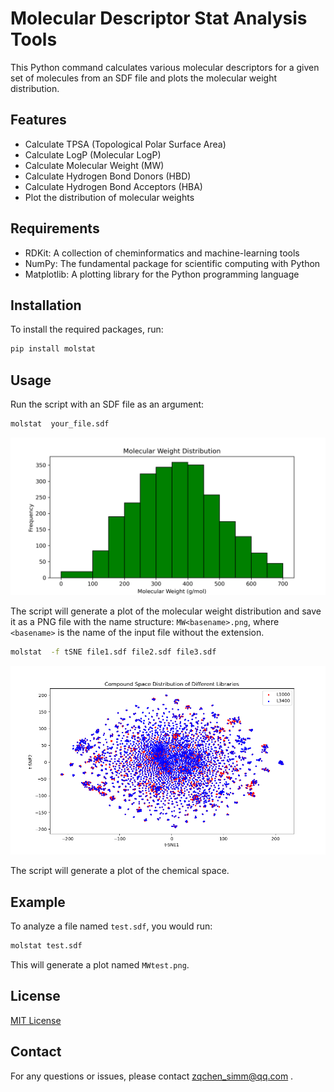 # Molecular Descriptor Stat Analysis Tools

This Python command calculates various molecular descriptors for a given set of molecules from an SDF file and plots the molecular weight distribution.

## Features

- Calculate TPSA (Topological Polar Surface Area)
- Calculate LogP (Molecular LogP)
- Calculate Molecular Weight (MW)
- Calculate Hydrogen Bond Donors (HBD)
- Calculate Hydrogen Bond Acceptors (HBA)
- Plot the distribution of molecular weights

## Requirements

- RDKit: A collection of cheminformatics and machine-learning tools
- NumPy: The fundamental package for scientific computing with Python
- Matplotlib: A plotting library for the Python programming language

## Installation

To install the required packages, run:

```bash
pip install molstat 
```

## Usage

Run the script with an SDF file as an argument:

```bash
molstat  your_file.sdf
```
![MWL1000.png](./imgs/MWL1000.png)

The script will generate a plot of the molecular weight distribution and save it as a PNG file with the name structure: `MW<basename>.png`, where `<basename>` is the name of the input file without the extension.


```bash
molstat  -f tSNE file1.sdf file2.sdf file3.sdf
```

![chemspace.png](./imgs/chemspace.png)

The script will generate a plot of the chemical space.



## Example

To analyze a file named `test.sdf`, you would run:

```bash
molstat test.sdf
```

This will generate a plot named `MWtest.png`.

## License

[MIT License](LICENSE)

## Contact

For any questions or issues, please contact zqchen_simm@qq.com .
